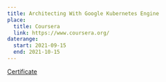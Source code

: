 ```yaml
---
title: Architecting With Google Kubernetes Engine
place:
  title: Coursera
  link: https://www.coursera.org/
daterange:
  start: 2021-09-15
  end: 2021-10-15
---
```


[Certificate](https://coursera.org/share/c317d250d83c22963a7659c32295d1a8)